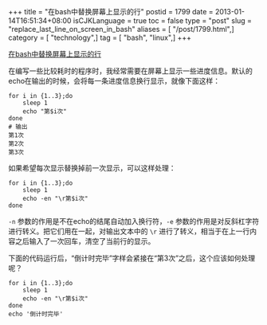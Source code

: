 +++
title = "在bash中替换屏幕上显示的行"
postid = 1799
date = 2013-01-14T16:51:34+08:00
isCJKLanguage = true
toc = false
type = "post"
slug = "replace_last_line_on_screen_in_bash"
aliases = [ "/post/1799.html",]
category = [ "technology",]
tag = [ "bash", "linux",]
+++


[在bash中替换屏幕上显示的行](https://blog.zengrong.net/post/1799.html)

在编写一些比较耗时的程序时，我经常需要在屏幕上显示一些进度信息。默认的echo在输出的时候，会将每一条进度信息换行显示，就像下面这样：

``` shell
for i in {1..3};do
	sleep 1
	echo "第$i次"
done
# 输出
第1次
第2次
第3次
```

如果希望每次显示替换掉前一次显示，可以这样处理：

``` shell
for i in {1..3};do
	sleep 1
	echo -en "\r第$i次"
done
```

`-n` 参数的作用是不在echo的结尾自动加入换行符，`-e` 参数的作用是对反斜杠字符进行转义。把它们用在一起，对输出文本中的 `\r` 进行了转义，相当于在上一行内容之后输入了一次回车，清空了当前行的显示。

下面的代码运行后，“倒计时完毕”字样会紧接在“第3次”之后，这个应该如何处理呢？

``` shell
for i in {1..3};do
	sleep 1
	echo -en "\r第$i次"
done
echo '倒计时完毕'
```

